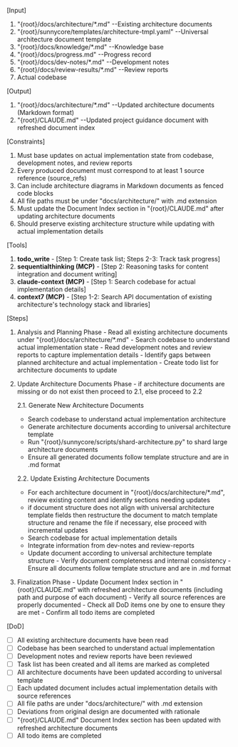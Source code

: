 [Input]
  1. "{root}/docs/architecture/*.md" --Existing architecture documents
  2. "{root}/sunnycore/templates/architecture-tmpl.yaml" --Universal architecture document template
  3. "{root}/docs/knowledge/*.md" --Knowledge base
  4. "{root}/docs/progress.md" --Progress record
  5. "{root}/docs/dev-notes/*.md" --Development notes
  6. "{root}/docs/review-results/*.md" --Review reports
  7. Actual codebase

[Output]
  1. "{root}/docs/architecture/*.md" --Updated architecture documents (Markdown format)
  2. "{root}/CLAUDE.md" --Updated project guidance document with refreshed document index

[Constraints]
  1. Must base updates on actual implementation state from codebase, development notes, and review reports
  2. Every produced document must correspond to at least 1 source reference (source_refs)
  3. Can include architecture diagrams in Markdown documents as fenced code blocks
  4. All file paths must be under "docs/architecture/" with .md extension
  5. Must update the Document Index section in "{root}/CLAUDE.md" after updating architecture documents
  6. Should preserve existing architecture structure while updating with actual implementation details

[Tools]
  1. **todo_write**
    - [Step 1: Create task list; Steps 2-3: Track task progress]
  2. **sequentialthinking (MCP)**
    - [Step 2: Reasoning tasks for content integration and document writing]
  3. **claude-context (MCP)**
    - [Step 1: Search codebase for actual implementation details]
  4. **context7 (MCP)**
    - [Step 1-2: Search API documentation of existing architecture's technology stack and libraries]

[Steps]
  1. Analysis and Planning Phase
    - Read all existing architecture documents under "{root}/docs/architecture/*.md"
    - Search codebase to understand actual implementation state
    - Read development notes and review reports to capture implementation details
    - Identify gaps between planned architecture and actual implementation
    - Create todo list for architecture documents to update

  2. Update Architecture Documents Phase
    - if architecture documents are missing or do not exist then proceed to 2.1, else proceed to 2.2
      
      2.1. Generate New Architecture Documents
        - Search codebase to understand actual implementation architecture
        - Generate architecture documents according to universal architecture template
        - Run "{root}/sunnycore/scripts/shard-architecture.py" to shard large architecture documents
        - Ensure all generated documents follow template structure and are in .md format
      
      2.2. Update Existing Architecture Documents
        - For each architecture document in "{root}/docs/architecture/*.md", review existing content and identify sections needing updates
        - if document structure does not align with universal architecture template fields then restructure the document to match template structure and rename the file if necessary, else proceed with incremental updates
        - Search codebase for actual implementation details
        - Integrate information from dev-notes and review-reports
        - Update document according to universal architecture template structure
    - Verify document completeness and internal consistency
    - Ensure all documents follow template structure and are in .md format

  3. Finalization Phase
    - Update Document Index section in "{root}/CLAUDE.md" with refreshed architecture documents (including path and purpose of each document)
    - Verify all source references are properly documented
    - Check all DoD items one by one to ensure they are met
    - Confirm all todo items are completed

[DoD]
  - [ ] All existing architecture documents have been read
  - [ ] Codebase has been searched to understand actual implementation
  - [ ] Development notes and review reports have been reviewed
  - [ ] Task list has been created and all items are marked as completed
  - [ ] All architecture documents have been updated according to universal template
  - [ ] Each updated document includes actual implementation details with source references
  - [ ] All file paths are under "docs/architecture/" with .md extension
  - [ ] Deviations from original design are documented with rationale
  - [ ] "{root}/CLAUDE.md" Document Index section has been updated with refreshed architecture documents
  - [ ] All todo items are completed
